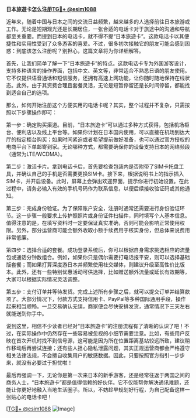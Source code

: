 **日本旅遊卡怎么注册[TG💪+ @esim1088](https://t.me/s/esim1088)**

近年来，随着中国与日本之间的交流日益频繁，越来越多的人选择前往日本旅游或工作。无论是短期观光还是长期居住，一张合适的电话卡对于旅途中的沟通和导航都至关重要。而提到日本的电话卡，就不得不提“日本旅遊卡”。这款电话卡以其便捷性和实用性受到了众多游客的喜爱。不过，很多初次接触它的朋友可能会感到困惑：到底该怎么注册呢？别担心，这篇文章将为你详细解答。

首先，让我们简单了解一下“日本旅遊卡”的特点。这款电话卡专为外国游客设计，支持多种语言的操作界面，包括中文、英文等，非常适合不熟悉日语的朋友使用。它不仅提供语音通话和短信服务，还拥有高速上网功能，让你随时随地保持在线状态。此外，由于其资费合理且套餐灵活，无论是短暂停留还是长时间停留，都能找到适合自己的选项。

那么，如何开始注册这个方便实用的电话卡呢？其实，整个过程并不复杂，只需按照以下步骤操作即可：

第一步：确定购买渠道。目前，“日本旅遊卡”可以通过多种方式获得，包括机场柜台、便利店以及线上平台等。如果你计划在日本国内使用，可以直接在机场到达大厅的指定柜台购买；如果时间紧迫或者希望提前做好准备，也可以通过官方授权的电商平台下单邮寄到家。无论哪种方式，都需要确保你的设备支持日本的网络频段（通常为LTE/WCDMA）。

第二步：激活卡片。拿到电话卡后，首先要检查包装内是否附带了SIM卡托盘工具，并确认自己的手机是否需要更换SIM卡。接下来，根据说明书上的指示插入SIM卡，并开启设备。此时，屏幕上会弹出欢迎界面，提示你进行初始设置。在此过程中，请务必输入有效的手机号码作为联系信息，以便后续接收验证码或其他通知。

第三步：完成身份验证。为了保障账户安全，注册时通常还需要进行身份验证环节。这一步骤一般要求上传护照照片或身份证件扫描件，同时填写个人基本信息。值得注意的是，在填写资料时一定要保证真实准确，否则可能会影响正常使用权限。另外，部分运营商可能会额外收取小额手续费用于核实身份，但总体来说费用非常低廉。

第四步：选择合适的套餐。成功登录系统后，你可以根据自身需求挑选相应的流量包或通话分钟数组合。例如，如果你只是偶尔需要打电话报平安，则可以选择基础版套餐；而如果打算深度游日本并频繁使用社交媒体，则建议升级至高性价比版本。此外，还有一些特别优惠活动可供选择，比如赠送额外流量或延长有效期等，大家可以根据实际情况灵活调整。

第五步：支付订单并等待发货。完成上述所有步骤之后，就可以提交订单并结算款项了。大部分情况下，付款方式支持信用卡、PayPal等多种国际通用手段，操作起来相当顺畅。一旦交易确认无误，商家便会尽快安排发货，通常情况下三天左右就能送到你手中。

说到这里，相信不少读者已经对“日本旅遊卡”的注册流程有了清晰的认识了吧！不过，在实际操作中仍然存在一些容易被忽视的小细节需要注意。比如，有些用户反映在首次开机时找不到信号源，这可能是因为所在位置距离基站较远所致，建议稍作移动后再尝试连接；还有些人担心隐私泄露问题，其实正规运营商都会严格遵守相关法律法规，不会擅自收集用户的敏感数据。因此，只要按照官方指引一步步来，就没有必要过于担忧啦！

最后再强调一下，无论你是第一次来日本的新手游客，还是经常往返于两国之间的商务人士，“日本旅遊卡”都是值得信赖的好伙伴。它不仅能帮你解决通讯难题，还能让你更好地融入当地生活圈子。所以，不妨趁早规划好行程，为自己配备这样一张贴心的电话卡吧！

[[TG💪+ @esim1088](https://t.me/s/esim1088) ![Image](https://i.postimg.cc/4NQfJmqS/Snipaste-2025-05-13-00-14-12.png)]